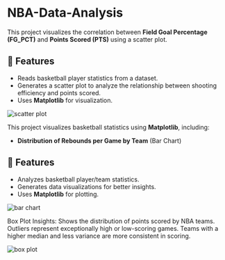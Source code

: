 # NBA-Data-Analysis

This project visualizes the correlation between **Field Goal Percentage (FG_PCT)** and **Points Scored (PTS)** using a scatter plot.

## 📌 Features
- Reads basketball player statistics from a dataset.
- Generates a scatter plot to analyze the relationship between shooting efficiency and points scored.
- Uses **Matplotlib** for visualization.

![scatter plot](https://github.com/user-attachments/assets/725e7c22-e0b2-42c8-997a-996c9d2e82e5)

This project visualizes basketball statistics using **Matplotlib**, including:
- **Distribution of Rebounds per Game by Team** (Bar Chart)

## 📌 Features
- Analyzes basketball player/team statistics.
- Generates data visualizations for better insights.
- Uses **Matplotlib** for plotting.

![bar chart](https://github.com/user-attachments/assets/002aa9a3-f924-4ee6-bbd3-e17a819f07f3)

Box Plot Insights:
Shows the distribution of points scored by NBA teams.
Outliers represent exceptionally high or low-scoring games.
Teams with a higher median and less variance are more consistent in scoring.

![box plot](https://github.com/user-attachments/assets/3fdfcacf-952f-4b2a-8fdf-c1467d94313f)


